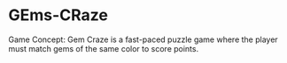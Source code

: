 # GEms-CRaze
Game Concept: Gem Craze is a fast-paced puzzle game where the player must match gems of the same color to score points.
